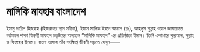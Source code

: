 # মালিকি মাযহাব বাংলাদেশ
ইমামু দারিল হিজরাহ (হিজরতের স্থান মদীনা), ইমাম মালিক ইবনে আনাস (রঃ), আহলুস সুন্নাহ ওয়াল জামায়াতে বর্তমানে থাকা ফিক্বহী মাযহাব চতুষ্টয়ের অন্যতম “মালিকি মাযহাব” এর প্রতিষ্ঠাতা ইমাম। তিনি একাধারে কুরআন, সুন্নাহ ও ফিক্বহের ইমাম। বাংলা ভাষায় তাঁর সংক্ষিপ্ত জীবনী পড়তে দেখুন——
